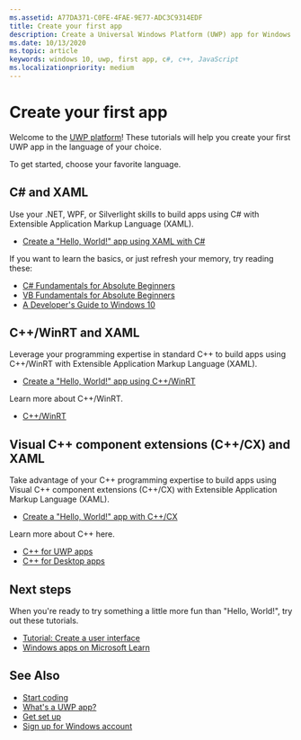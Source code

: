 ```yaml
---
ms.assetid: A77DA371-C0FE-4FAE-9E77-ADC3C9314EDF
title: Create your first app
description: Create a Universal Windows Platform (UWP) app for Windows 10 using your favorite programming language.
ms.date: 10/13/2020
ms.topic: article
keywords: windows 10, uwp, first app, c#, c++, JavaScript
ms.localizationpriority: medium
---
```


# Create your first app

Welcome to the [UWP platform](universal-application-platform-guide.md)! These tutorials will help you create your first UWP app in the language of your choice.

To get started, choose your favorite language.

## C# and XAML

Use your .NET, WPF, or Silverlight skills to build apps using C# with Extensible Application Markup Language (XAML).

* [Create a "Hello, World!" app using XAML with C#](create-a-hello-world-app-xaml-universal.md)

If you want to learn the basics, or just refresh your memory, try reading these:

* [C# Fundamentals for Absolute Beginners](/shows/CSharp-Fundamentals-for-Absolute-Beginners/?l=Lvld4EQIC_2706218949)
* [VB Fundamentals for Absolute Beginners](/learn/?l=jqMOvLKbC_9206218965)
* [A Developer's Guide to Windows 10](/learn/)

## C++/WinRT and XAML

Leverage your programming expertise in standard C++ to build apps using C++/WinRT with Extensible Application Markup Language (XAML).

* [Create a "Hello, World!" app using C++/WinRT](create-a-basic-windows-10-app-in-cppwinrt.md)

Learn more about C++/WinRT.

* [C++/WinRT](../cpp-and-winrt-apis/index.md)

## Visual C++ component extensions (C++/CX) and XAML

Take advantage of your C++ programming expertise to build apps using Visual C++ component extensions (C++/CX) with Extensible Application Markup Language (XAML).

* [Create a "Hello, World!" app with C++/CX](create-a-basic-windows-10-app-in-cpp.md)

Learn more about C++ here.

* [C++ for UWP apps](/cpp/cppcx/universal-windows-apps-cpp)
* [C++ for Desktop apps](/cpp/windows/desktop-applications-visual-cpp)

## Next steps

When you're ready to try something a little more fun than "Hello, World!", try out these tutorials.

* [Tutorial: Create a user interface](/windows/apps/design/basics/xaml-basics-ui)
* [Windows apps on Microsoft Learn](/learn/browse/?products=windows)

## See Also

* [Start coding](create-uwp-apps.md)
* [What's a UWP app?](universal-application-platform-guide.md)
* [Get set up](/windows/apps/get-started/get-set-up)
* [Sign up for Windows account](/windows/apps/get-started/sign-up)
